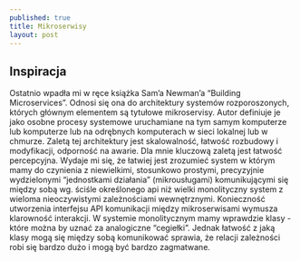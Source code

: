 ```yaml
---
published: true
title: Mikroserwisy
layout: post
---
```

Inspiracja
--------------

Ostatnio wpadła mi w ręce książka Sam’a Newman’a “Building Microservices”. Odnosi się ona do architektury systemów rozporoszonych, których głównym elementem są tytułowe mikroservisy. Autor definiuje je jako osobne procesy systemowe uruchamiane na tym samym komputerze lub komputerze lub na odrębnych komputerach w sieci lokalnej lub w chmurze. Zaletą tej architektury jest skalowalność, łatwość rozbudowy i modyfikacji, odporność na awarie. Dla mnie kluczową zaletą jest łatwość percepcyjna. Wydaje mi się, że łatwiej jest zrozumieć system w którym mamy do czynienia z niewielkimi, stosunkowo prostymi, precyzyjnie wydzielonymi “jednostkami działania” (mikrousługami) komunikującymi się między sobą wg. ściśle określonego api niż wielki monolityczny system z wieloma nieoczywistymi zależnościami wewnętrznymi. Konieczność utworzenia interfejsu API komunikacji między mikroserwisami wymusza klarowność interakcji. W systemie monolitycznym mamy wprawdzie klasy - które można by uznać za analogiczne “cegiełki”. Jednak łatwość z jaką klasy mogą się między sobą komunikować sprawia, że relacji zależności robi się bardzo dużo i mogą być bardzo zagmatwane. 